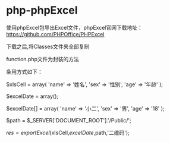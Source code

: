 # php-phpExcel

使用phpExcel包导出Excel文件，phpExcel官网下载地址：https://github.com/PHPOffice/PHPExcel

下载之后,将Classes文件夹全部复制

function.php文件为封装的方法

条用方式如下：

$xlsCell = array(
	'name' 	=> '姓名',
	'sex'	=> '性别',
	'age'	=> '年龄'
);

$excelDate = array();

$excelDate[] = array(
	'name' 	=> '小二',
	'sex'	=> '男',
	'age'	=> '18'
);

$path = $_SERVER['DOCUMENT_ROOT'].'/Public/';

$res = exportExcel($xlsCell,$excelDate,$path,'二维码');